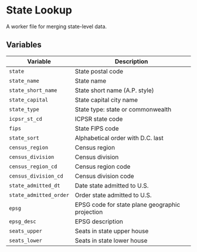 # State Lookup

A worker file for merging state-level data.

## Variables

Variable  | Description
------------- | -------------
`state` | State postal code
`state_name` | State name
`state_short_name` | State short name (A.P. style)
`state_capital` | State capital city name
`state_type` | State type: state or commonwealth
`icpsr_st_cd` | ICPSR state code
`fips` | State FIPS code
`state_sort` | Alphabetical order with D.C. last
`census_region` | Census region
`census_division` | Census division
`census_region_cd` | Census region code
`census_division_cd` | Census division code
`state_admitted_dt` | Date state admitted to U.S.
`state_admitted_order` | Order state admitted to U.S.
`epsg` | EPSG code for state plane geographic projection
`epsg_desc` | EPSG description
`seats_upper` | Seats in state upper house
`seats_lower` | Seats in state lower house

